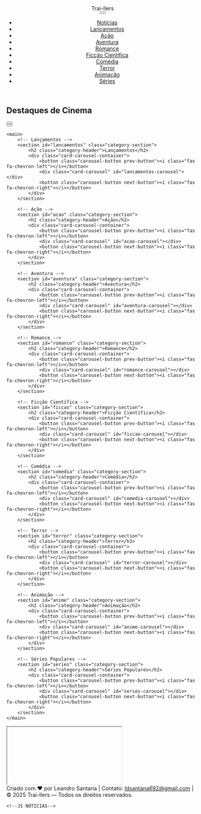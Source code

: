 <!DOCTYPE html>
<html lang="pt-br">
<head>
<meta charset="UTF-8">
<meta name="viewport" content="width=device-width, initial-scale=1.0">
<meta name="description" content="Assista trailers de filmes de ação, aventura, romance, drama, suspense e terror. Confira os últimos lançamentos no Trai-llers.">
<meta name="keywords" content="trailers, filmes, lançamentos, cinema, ação, aventura, romance, drama, suspense, terror">
<meta name="author" content="Leandro Santana">
<meta name="google-site-verification" content="b7F2kMlRsWM-RXTOU7jN6dnEDPGR91Q8dI3AnyUy6G8">
<meta name="google-adsense-account" content="ca-pub-3305836590830208">
    <script async src="https://pagead2.googlesyndication.com/pagead/js/adsbygoogle.js?client=ca-pub-3305836590830208"
     crossorigin="anonymous"></script>
<link rel="icon" href="Gemini_Generated_Image_2v2j5j2v2j5j2v2j.png" type="image/png">
<title>Trai-llers | Trailers de Filmes e Lançamentos</title>

<!-- Favicon -->
<link rel="icon" type="image/x-icon" href="http://googleusercontent.com/image_generation_content/0">

<!-- Font Awesome -->
<link rel="stylesheet" href="https://cdnjs.cloudflare.com/ajax/libs/font-awesome/6.0.0-beta3/css/all.min.css">

<!-- Google Ads -->
<script data-ad-client="pub-3305836590830208" async
    src="https://pagead2.googlesyndication.com/pagead/js/adsbygoogle.js?client=pub-3305836590830208"
    crossorigin="anonymous"></script>

<!-- Fonte Google -->
<link href="https://fonts.googleapis.com/css2?family=Poppins:wght@400;600&display=swap" rel="stylesheet">

<!-- CSS Externo -->
<link rel="stylesheet" href="style.css">
</head>

<body>

<!-- HEADER -->
<header class="header">
    <div class="logo"><i class="fas fa-film"></i> Trai-llers</div>
    <button class="hamburger"><i class="fas fa-bars"></i></button>
    <nav class="menu">
        <ul>
            <li><a href="#noticias">Notícias</a></li>
            <li><a href="#lancamentos">Lançamentos</a></li>
            <li><a href="#acao">Ação</a></li>
            <li><a href="#aventura">Aventura</a></li>
            <li><a href="#romance">Romance</a></li>
            <li><a href="#ficcao">Ficção Científica</a></li>
            <li><a href="#comedia">Comédia</a></li>
            <li><a href="#terror">Terror</a></li>
            <li><a href="#anime">Animação</a></li>
            <li><a href="#series">Séries</a></li>
        </ul>
    </nav>
</header>

<main>
  <!-- Seção Notícias -->
<section id="noticias" class="category-section">
    <h2 class="category-header">Destaques de Cinema</h2>
    <div class="card-carousel-container">
        <button class="carousel-button prev-button"><i class="fas fa-chevron-left"></i></button>
        <div class="card-carousel" id="noticias-carousel"></div>
        <button class="carousel-button next-button"><i class="fas fa-chevron-right"></i></button>
    </div>
</section>


    <main>
        <!-- Lançamentos -->
        <section id="lancamentos" class="category-section">
            <h2 class="category-header">Lançamentos</h2>
            <div class="card-carousel-container">
                <button class="carousel-button prev-button"><i class="fas fa-chevron-left"></i></button>
                <div class="card-carousel" id="lancamentos-carousel"></div>
                <button class="carousel-button next-button"><i class="fas fa-chevron-right"></i></button>
            </div>
        </section>
    
        <!-- Ação -->
        <section id="acao" class="category-section">
            <h2 class="category-header">Ação</h2>
            <div class="card-carousel-container">
                <button class="carousel-button prev-button"><i class="fas fa-chevron-left"></i></button>
                <div class="card-carousel" id="acao-carousel"></div>
                <button class="carousel-button next-button"><i class="fas fa-chevron-right"></i></button>
            </div>
        </section>
    
        <!-- Aventura -->
        <section id="aventura" class="category-section">
            <h2 class="category-header">Aventura</h2>
            <div class="card-carousel-container">
                <button class="carousel-button prev-button"><i class="fas fa-chevron-left"></i></button>
                <div class="card-carousel" id="aventura-carousel"></div>
                <button class="carousel-button next-button"><i class="fas fa-chevron-right"></i></button>
            </div>
        </section>
    
        <!-- Romance -->
        <section id="romance" class="category-section">
            <h2 class="category-header">Romance</h2>
            <div class="card-carousel-container">
                <button class="carousel-button prev-button"><i class="fas fa-chevron-left"></i></button>
                <div class="card-carousel" id="romance-carousel"></div>
                <button class="carousel-button next-button"><i class="fas fa-chevron-right"></i></button>
            </div>
        </section>
    
        <!-- Ficção Científica -->
        <section id="ficcao" class="category-section">
            <h2 class="category-header">Ficção Científica</h2>
            <div class="card-carousel-container">
                <button class="carousel-button prev-button"><i class="fas fa-chevron-left"></i></button>
                <div class="card-carousel" id="ficcao-carousel"></div>
                <button class="carousel-button next-button"><i class="fas fa-chevron-right"></i></button>
            </div>
        </section>
    
        <!-- Comédia -->
        <section id="comedia" class="category-section">
            <h2 class="category-header">Comédia</h2>
            <div class="card-carousel-container">
                <button class="carousel-button prev-button"><i class="fas fa-chevron-left"></i></button>
                <div class="card-carousel" id="comedia-carousel"></div>
                <button class="carousel-button next-button"><i class="fas fa-chevron-right"></i></button>
            </div>
        </section>
    
        <!-- Terror -->
        <section id="terror" class="category-section">
            <h2 class="category-header">Terror</h2>
            <div class="card-carousel-container">
                <button class="carousel-button prev-button"><i class="fas fa-chevron-left"></i></button>
                <div class="card-carousel" id="terror-carousel"></div>
                <button class="carousel-button next-button"><i class="fas fa-chevron-right"></i></button>
            </div>
        </section>
    
        <!-- Animação -->
        <section id="anime" class="category-section">
            <h2 class="category-header">Animação</h2>
            <div class="card-carousel-container">
                <button class="carousel-button prev-button"><i class="fas fa-chevron-left"></i></button>
                <div class="card-carousel" id="anime-carousel"></div>
                <button class="carousel-button next-button"><i class="fas fa-chevron-right"></i></button>
            </div>
        </section>
    
        <!-- Séries Populares -->
        <section id="series" class="category-section">
            <h2 class="category-header">Séries Populares</h2>
            <div class="card-carousel-container">
                <button class="carousel-button prev-button"><i class="fas fa-chevron-left"></i></button>
                <div class="card-carousel" id="series-carousel"></div>
                <button class="carousel-button next-button"><i class="fas fa-chevron-right"></i></button>
            </div>
        </section>
    </main>
    

<!-- MODAL VIDEO -->
<div class="video-modal" id="video-modal">
    <div class="video-modal-content">
        <i class="fas fa-times modal-close-btn"></i>
        <iframe id="video-frame" src="" allow="autoplay; encrypted-media" allowfullscreen></iframe>
    </div>
</div>

<!-- FOOTER -->
<footer class="footer">
    <div class="footer-content">
        <span>Criado com ❤️ por Leandro Santana</span>
        <span>|</span>
        <span>Contato: <a href="mailto:ldsantana692@gmail.com">ldsantana692@gmail.com</a></span>
        <span>|</span>
        <span>© 2025 Trai-llers — Todos os direitos reservados.</span>
    </div>
</footer>

    <!--JS NOTICIAS-->

<script>
    // Lista de feeds confiáveis
    const feeds = [
        "https://www.adorocinema.com/rss/",
        "https://g1.globo.com/rss/g1/entretenimento/",
        "https://www.omelete.com.br/rss",
        "https://rss.uol.com.br/feed/cinema.xml"
    ];
    
    // Função para buscar e parsear RSS via proxy
    async function fetchRSS(url) {
        try {
            const proxy = `https://api.allorigins.win/get?url=${encodeURIComponent(url)}`;
            const res = await fetch(proxy);
            const dataWrapped = await res.json();
            const parser = new DOMParser();
            const xml = parser.parseFromString(dataWrapped.contents, "application/xml");
            const items = xml.querySelectorAll("item");
            let news = [];
            items.forEach(item => {
                const title = item.querySelector("title")?.textContent || "Sem título";
                const link = item.querySelector("link")?.textContent || "#";
                const pubDate = item.querySelector("pubDate")?.textContent || "";

                // Tentar pegar imagem do RSS
                const enclosure = item.querySelector("enclosure");
                const mediaContent = item.querySelector("media\\:content, content");
                const imageUrl = enclosure?.getAttribute("url") || mediaContent?.getAttribute("url") || "https://via.placeholder.com/380x250?text=Notícia";

                news.push({title, link, pubDate, imageUrl});
            });
            return news;
        } catch(err) {
            console.error("Erro ao carregar RSS:", url, err);
            return [];
        }
    }
    
    // Função para carregar e renderizar todas as notícias
    async function loadAllNews(containerId) {
        const container = document.getElementById(containerId);
        container.innerHTML = "";
        let allNews = [];
    
        // Buscar todas as notícias
        for(const feed of feeds){
            const news = await fetchRSS(feed);
            allNews = allNews.concat(news);
        }
    
        // Ordenar por data (mais recentes primeiro)
        allNews.sort((a,b) => new Date(b.pubDate) - new Date(a.pubDate));
    
        // Limitar a 12 notícias
        allNews.slice(0,12).forEach(article => {
            container.innerHTML += `
                <a href="${article.link}" target="_blank" class="card">
                    <img src="${article.imageUrl}" alt="${article.title}">
                    <div class="card-caption">
                        <h3>${article.title}</h3>
                        <p>${article.pubDate ? new Date(article.pubDate).toLocaleDateString("pt-BR") : ""}</p>
                    </div>
                </a>
            `;
        });

        // Reaplicar carrossel
        const section = container.parentElement;
        if(section){
            const prevBtn = section.querySelector(".prev-button");
            const nextBtn = section.querySelector(".next-button");
            const scrollAmount = 350;
            prevBtn.addEventListener('click', ()=> container.scrollLeft -= scrollAmount);
            nextBtn.addEventListener('click', ()=> container.scrollLeft += scrollAmount);
        }
    }
    
    // Inicializa
    loadAllNews("noticias-carousel");
</script>










<!-- JS INTEGRADO -->
 
<script>
const API_KEY = "23d2fcca011bbb4e5f88ba16f9bede18"; // TMDB
const NEWS_API_KEY = "91754f178ff24855a12e9094e64f6ff9"; // News API

// Menu responsivo
const hamburger = document.querySelector('.hamburger');
const menu = document.querySelector('.menu');
hamburger.addEventListener('click', ()=> menu.classList.toggle('active'));
document.querySelectorAll('.menu a').forEach(link => {
    link.addEventListener('click', e => {
        e.preventDefault();
        const target = document.querySelector(link.getAttribute('href'));
        if(target) target.scrollIntoView({ behavior:'smooth', block:'start' });
        menu.classList.remove('active');
    });
});

// Categorias
const categories = {
    lancamentos: '', acao:28, aventura:12, romance:10749, ficcao:878, comedia:35, terror:27, anime:16, series:"tv"
};

// Função trailer TMDB
async function getTrailer(id, type="movie"){
    const res = await fetch(`https://api.themoviedb.org/3/${type}/${id}/videos?api_key=${API_KEY}&language=pt-BR`);
    const data = await res.json();
    const trailer = data.results.find(v=>v.type==="Trailer" && v.site==="YouTube");
    return trailer ? `https://www.youtube.com/embed/${trailer.key}?autoplay=1&controls=0&modestbranding=1&rel=0` : "";
}

// Criar Card
function createCard(item, type="movie"){
    const posterUrl = item.poster_path ? `https://image.tmdb.org/t/p/w500${item.poster_path}` : 'https://via.placeholder.com/500x750?text=Poster+Não+Encontrado';
    const overview = item.overview ? item.overview.slice(0,120)+"..." : "Sem sinopse";
    const title = type==="tv" ? item.name : item.title;
    return `
    <div class="card" data-id="${item.id}" data-type="${type}">
        <img src="${posterUrl}" alt="${title}">
        <div class="card-hover">
            <div class="hover-content">
                <h3>${title}</h3>
                <p>${overview}</p>
                <button class="watch-trailer">Assistir Trailer</button>
            </div>
        </div>
    </div>`;
}

// Carregar categorias
async function loadAllCategories(){
    const fetchPromises = [];
    for(const cat in categories){
        let url, type="movie";
        if(cat==="lancamentos") url=`https://api.themoviedb.org/3/movie/now_playing?api_key=${API_KEY}&language=pt-BR`;
        else if(cat==="series"){ url=`https://api.themoviedb.org/3/tv/popular?api_key=${API_KEY}&language=pt-BR`; type="tv";}
        else url=`https://api.themoviedb.org/3/discover/movie?api_key=${API_KEY}&with_genres=${categories[cat]}&language=pt-BR`;
        fetchPromises.push(fetch(url).then(res=>res.json()).then(data=>({category:cat, items:data.results, type})));
    }
    try{
        const results = await Promise.all(fetchPromises);
        results.forEach(result=>{
            const container = document.getElementById(`${result.category}-carousel`);
            if(container){
                container.innerHTML="";
                result.items.forEach(item=> container.innerHTML+=createCard(item,result.type));
                setupCardHover(container);
                setupCardClickListeners(container);
                setupCarouselButtons(container.parentElement);
            }
        });
    }catch(err){console.error("Erro ao carregar categorias:", err);}
}

// Hover
function setupCardHover(container){
    const cards = container.querySelectorAll(".card");
    cards.forEach(card=>{
        card.addEventListener('mouseenter',()=>card.querySelector('.card-hover').style.opacity="1");
        card.addEventListener('mouseleave',()=>card.querySelector('.card-hover').style.opacity="0");
    });
}

// Click Trailer
function setupCardClickListeners(container){
    container.querySelectorAll(".watch-trailer").forEach(button=>{
        button.addEventListener("click", async e=>{
            e.stopPropagation();
            const card = e.target.closest(".card");
            const trailerUrl = await getTrailer(card.dataset.id, card.dataset.type);
            if(trailerUrl) openVideo(trailerUrl);
        });
    });
}

// Carrossel
function setupCarouselButtons(section){
    const container = section.querySelector(".card-carousel");
    const prevBtn = section.querySelector(".prev-button");
    const nextBtn = section.querySelector(".next-button");
    const scrollAmount = 350;
    if(prevBtn && nextBtn){
        prevBtn.addEventListener('click', ()=> container.scrollLeft-=scrollAmount);
        nextBtn.addEventListener('click', ()=> container.scrollLeft+=scrollAmount);
    }
}

// Modal
const modal = document.getElementById("video-modal");
const frame = document.getElementById("video-frame");
function openVideo(url){ modal.style.display="flex"; frame.src=url; }
document.querySelector(".modal-close-btn").addEventListener('click',()=>{
    modal.style.display="none";
    frame.src="";
});

// Notícias
async function loadNews(){
    try{
        const apiUrl=`https://newsapi.org/v2/everything?q=filmes+lançamentos+ingressos&language=pt&sortBy=publishedAt&apiKey=${NEWS_API_KEY}`;
        const url=`https://api.allorigins.win/get?url=${encodeURIComponent(apiUrl)}`;
        const res = await fetch(url);
        const dataWrapped = await res.json();
        const data = JSON.parse(dataWrapped.contents);
        
        const container=document.getElementById("noticias-carousel");
        container.innerHTML="";
        
        if (data.articles && Array.isArray(data.articles)) {
            data.articles.slice(0,15).forEach(article=>{
                const imageUrl = article.urlToImage || "https://via.placeholder.com/380x250?text=Notícia";
                const title = article.title || "Sem título";
                const publishedAt = article.publishedAt 
                    ? new Date(article.publishedAt).toLocaleDateString("pt-BR") 
                    : "";
                
                container.innerHTML+=`
                    <a href="${article.url}" target="_blank" class="card">
                        <img src="${imageUrl}" alt="${title}">
                        <div class="card-caption">
                            <h3>${title}</h3>
                            <p>${publishedAt}</p>
                        </div>
                    </a>`;
            });
            setupCarouselButtons(container.parentElement);
        } else {
            container.innerHTML = "<p>⚠️ Nenhuma notícia encontrada.</p>";
            console.warn("API não retornou artigos:", data);
        }
    }catch(err){
        console.error("Erro ao carregar notícias:", err);
    }
}

// Inicializar
loadAllCategories();
loadNews();

</script>

</body>
</html>
